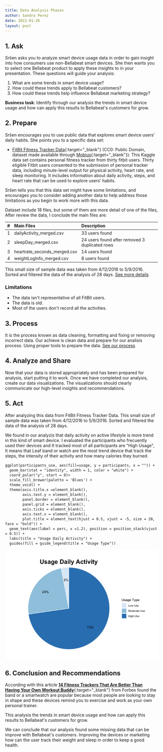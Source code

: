 ```yaml
---
title: Data Analysis Phases
author: Sandra Perez
date: 2022-01-26
layout: post
---
```


## 1. Ask
Sršen asks you to analyze smart device usage data in order to gain insight into how consumers use non-Bellabeat smart devices. She then wants you to select one Bellabeat product to apply these insights to in your presentation. These questions will guide your analysis:

1. What are some trends in smart device usage?
2. How could these trends apply to Bellabeat customers?
3. How could these trends help influence Bellabeat marketing strategy?

**Business task**:
Identify through our analysis the trends in smart device usage and how can apply this results to Bellabeat's customers for grow.

## 2. Prepare
Sršen encourages you to use public data that explores smart device users’ daily habits. She points you to a specific data set:
* [FitBit Fitness Tracker Data][1]{:target="_blank"} (CC0: Public Domain, dataset made available through [Mobius][2]{:target="_blank"}): This Kaggle data set contains personal fitness tracker from thirty fitbit users. Thirty eligible Fitbit users consented to the submission of personal tracker data, including minute-level output for physical activity, heart rate, and sleep monitoring. It includes information about daily activity, steps, and heart rate that can be used to explore users’ habits.

Sršen tells you that this data set might have some limitations, and encourages you to consider adding another data to help address those limitations as you begin to work more with this data.

Dataset include 18 files, but some of them are more detail of one of the files, After review the data, I conclude the main files are:

| # | Main Files | Description
| :---  | :--- | :--- |
| 1 | dailyActivity_merged.csv | 33 users found |
| 2 | sleepDay_merged.csv | 24 users found after removed 3 duplicated rows |
| 3 | heartrate_seconds_merged.csv | 14 users found |
| 4 | weightLogInfo_merged.csv | 8 users found |

This small size of sample data was taken from 4/12/2016 to 5/9/2016. Sorted and filtered the data of the analysis of 28 days.
[See more details][3]

### Limitations
* The data isn't representative of all FitBit users.
* The data is old.
* Most of the users don't record all the activities.

## 3. Process
It is the process known as data cleaning, formatting and fixing or removing incorrect data. Our achieve is clean data and prepare for our analisis process. Using proper tools to prepare the data. [See our process][4]


## 4. Analyze and Share
Now that your data is stored appropriately and has been prepared for analysis, start putting it to work. Once we have completed our analysis, create our data visualizations. The visualizations should clearly communicate our high-level insights and recommendations.

## 5. Act
After analyzing this data from FitBit Fitness Tracker Data. This small size of sample data was taken from 4/12/2016 to 5/9/2016. Sorted and filtered the data of the analysis of 28 days.

We found in our analyzis that daily activity on active lifestyle is more trend in this kind of smart device.
I evaluated the participants who frecuently used their devices and It tracked most of all participants are "High Usage", It means that Leaf band or watch are the most trend device that track the steps, the intensity of their activity and how many calories they burned.

```
ggplot(participants_use, aes(fill=usage, y = participants, x = "")) +
  geom_bar(stat = "identity", width = 1, color = "white") +
  coord_polar("y", start = 0)+
  scale_fill_brewer(palette = 'Blues') +
  theme_void() +
  theme(axis.title.x =element_blank(),
        axis.text.y = element_blank(),
        panel.border = element_blank(),
        panel.grid = element_blank(),
        axis.ticks = element_blank(),
        axis.text.x = element_blank(),
        plot.title = element_text(hjust = 0.5, vjust = -5, size = 20, face = "bold")) +
  geom_text(aes(label = perc, x =1.2), position = position_stack(vjust = 0.5)) +
  labs(title = "Usage Daily Activity") +
  guides(fill = guide_legend(title = "Usage Type"))
```
![image](/assets/images/bg-graph03.png)<!-- -->

## 6. Conclusion and Recommendations
According with this article [**14 Fitness Trackers That Are Better Than Having Your Own Workout Buddy**][5]{:target="_blank"} from Forbes found the band or a smartwatch are popular because most people are looking to stay in shape and these devices remind you to exercise and work as your own personal trainer.

This analysis the trends in smart device usage and how can apply this results to Bellabeat's customers for grow.

We can conclude that our analysis found some missing data that can be improve with Bellabeat's customers. Improving the devices or marketing how can the user track their weight and sleep in order to keep a good health.

[1]: https://www.kaggle.com/arashnic/fitbit
[2]: https://www.kaggle.com/arashnic
[3]:/jekyll/2022-01-26-more.html
[4]:/jekyll/2022-02-14-process.html
[5]:https://www.forbes.com/sites/forbes-personal-shopper/2021/10/15/best-fitness-trackers/?sh=74dec32f2d32